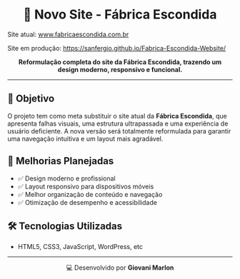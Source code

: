 <h1 align="center">🌟 Novo Site - Fábrica Escondida</h1>
<p>Site atual: <a href="https://www.fabricaescondida.com.br">www.fabricaescondida.com.br</a></p>
<p>Site em produção: <a href="https://sanfergio.github.io/Fabrica-Escondida-Website/">https://sanfergio.github.io/Fabrica-Escondida-Website/</a></p>

<p align="center">
  <strong>Reformulação completa do site da Fábrica Escondida, trazendo um design moderno, responsivo e funcional.</strong>
</p>

---

<h2>🚀 Objetivo</h2>
<p>
  O projeto tem como meta substituir o site atual da <strong>Fábrica Escondida</strong>, que apresenta falhas visuais, uma estrutura ultrapassada e uma experiência de usuário deficiente. A nova versão será totalmente reformulada para garantir uma navegação intuitiva e um layout mais agradável.
</p>

<h2>🎨 Melhorias Planejadas</h2>
<ul>
  <li>✅ Design moderno e profissional</li>
  <li>✅ Layout responsivo para dispositivos móveis</li>
  <li>✅ Melhor organização de conteúdo e navegação</li>
  <li>✅ Otimização de desempenho e acessibilidade</li>
</ul>

<h2>🛠️ Tecnologias Utilizadas</h2>
<ul>
  <li>HTML5, CSS3, JavaScript, WordPress, etc </li>
</ul>


---

<p align="center">💻 Desenvolvido por <strong>Giovani Marlon</strong></p>
